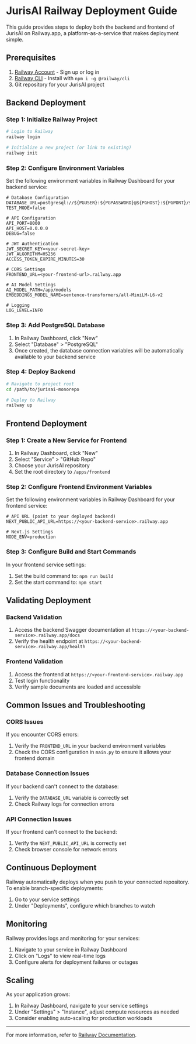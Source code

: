 # JurisAI Railway Deployment Guide

This guide provides steps to deploy both the backend and frontend of JurisAI on Railway.app, a platform-as-a-service that makes deployment simple.

## Prerequisites

1. [Railway Account](https://railway.app/) - Sign up or log in
2. [Railway CLI](https://docs.railway.app/develop/cli) - Install with `npm i -g @railway/cli`
3. Git repository for your JurisAI project

## Backend Deployment

### Step 1: Initialize Railway Project

```bash
# Login to Railway
railway login

# Initialize a new project (or link to existing)
railway init
```

### Step 2: Configure Environment Variables

Set the following environment variables in Railway Dashboard for your backend service:

```
# Database Configuration
DATABASE_URL=postgresql://${PGUSER}:${PGPASSWORD}@${PGHOST}:${PGPORT}/${PGDATABASE}
TEST_MODE=false

# API Configuration
API_PORT=8000
API_HOST=0.0.0.0
DEBUG=false

# JWT Authentication
JWT_SECRET_KEY=<your-secret-key>
JWT_ALGORITHM=HS256
ACCESS_TOKEN_EXPIRE_MINUTES=30

# CORS Settings
FRONTEND_URL=<your-frontend-url>.railway.app

# AI Model Settings
AI_MODEL_PATH=/app/models
EMBEDDINGS_MODEL_NAME=sentence-transformers/all-MiniLM-L6-v2

# Logging
LOG_LEVEL=INFO
```

### Step 3: Add PostgreSQL Database

1. In Railway Dashboard, click "New"
2. Select "Database" > "PostgreSQL"
3. Once created, the database connection variables will be automatically available to your backend service

### Step 4: Deploy Backend

```bash
# Navigate to project root
cd /path/to/jurisai-monorepo

# Deploy to Railway
railway up
```

## Frontend Deployment

### Step 1: Create a New Service for Frontend

1. In Railway Dashboard, click "New"
2. Select "Service" > "GitHub Repo"
3. Choose your JurisAI repository
4. Set the root directory to `/apps/frontend`

### Step 2: Configure Frontend Environment Variables

Set the following environment variables in Railway Dashboard for your frontend service:

```
# API URL (point to your deployed backend)
NEXT_PUBLIC_API_URL=https://<your-backend-service>.railway.app

# Next.js Settings
NODE_ENV=production
```

### Step 3: Configure Build and Start Commands

In your frontend service settings:

1. Set the build command to: `npm run build`
2. Set the start command to: `npm start`

## Validating Deployment

### Backend Validation

1. Access the backend Swagger documentation at `https://<your-backend-service>.railway.app/docs`
2. Verify the health endpoint at `https://<your-backend-service>.railway.app/health`

### Frontend Validation

1. Access the frontend at `https://<your-frontend-service>.railway.app`
2. Test login functionality
3. Verify sample documents are loaded and accessible

## Common Issues and Troubleshooting

### CORS Issues

If you encounter CORS errors:

1. Verify the `FRONTEND_URL` in your backend environment variables
2. Check the CORS configuration in `main.py` to ensure it allows your frontend domain

### Database Connection Issues

If your backend can't connect to the database:

1. Verify the `DATABASE_URL` variable is correctly set
2. Check Railway logs for connection errors

### API Connection Issues

If your frontend can't connect to the backend:

1. Verify the `NEXT_PUBLIC_API_URL` is correctly set
2. Check browser console for network errors

## Continuous Deployment

Railway automatically deploys when you push to your connected repository. To enable branch-specific deployments:

1. Go to your service settings
2. Under "Deployments", configure which branches to watch

## Monitoring

Railway provides logs and monitoring for your services:

1. Navigate to your service in Railway Dashboard
2. Click on "Logs" to view real-time logs
3. Configure alerts for deployment failures or outages

## Scaling

As your application grows:

1. In Railway Dashboard, navigate to your service settings
2. Under "Settings" > "Instance", adjust compute resources as needed
3. Consider enabling auto-scaling for production workloads

---

For more information, refer to [Railway Documentation](https://docs.railway.app/).
